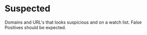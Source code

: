 # Suspected

Domains and URL's that looks suspicious and on a watch list. False
Positives should be expected.
